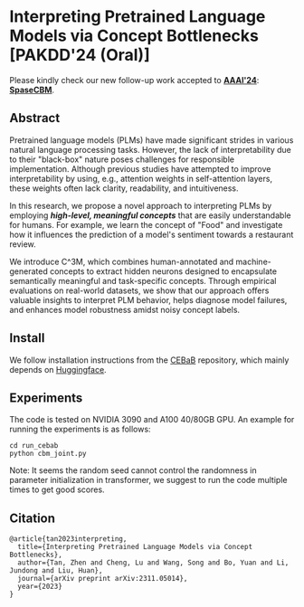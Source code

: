 # Interpreting Pretrained Language Models via Concept Bottlenecks [PAKDD'24 (Oral)]
Please kindly check our new follow-up work accepted to [**AAAI'24**](https://arxiv.org/pdf/2312.15033.pdf): [**SpaseCBM**](https://github.com/Zhen-Tan-dmml/SparseCBM.git).

## Abstract
Pretrained language models (PLMs) have made significant strides in various natural language processing tasks. However, the lack of interpretability due to their "black-box" nature poses challenges for responsible implementation. Although previous studies have attempted to improve interpretability by using, e.g., attention weights in self-attention layers, these weights often lack clarity, readability, and intuitiveness.

In this research, we propose a novel approach to interpreting PLMs by employing ***high-level, meaningful concepts*** that are easily understandable for humans. For example, we learn the concept of "Food" and investigate how it influences the prediction of a model's sentiment towards a restaurant review. 

We introduce C^3M, which combines human-annotated and machine-generated concepts to extract hidden neurons designed to encapsulate semantically meaningful and task-specific concepts. Through empirical evaluations on real-world datasets, we show that our approach offers valuable insights to interpret PLM behavior, helps diagnose model failures, and enhances model robustness amidst noisy concept labels.

## Install

We follow installation instructions from the [CEBaB](https://github.com/CEBaBing/CEBaB.git) repository, which mainly depends on [Huggingface](https://github.com/huggingface/transformers.git).

## Experiments

The code is tested on NVIDIA 3090 and A100 40/80GB GPU. An example for running the experiments is as follows:

```shell
cd run_cebab
python cbm_joint.py
```

Note: It seems the random seed cannot control the randomness in parameter initialization in transformer, we suggest to run the code multiple times to get good scores.

## Citation
```
@article{tan2023interpreting,
  title={Interpreting Pretrained Language Models via Concept Bottlenecks},
  author={Tan, Zhen and Cheng, Lu and Wang, Song and Bo, Yuan and Li, Jundong and Liu, Huan},
  journal={arXiv preprint arXiv:2311.05014},
  year={2023}
}
```
